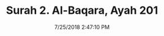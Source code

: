 ---
title       : "Surah 2. Al-Baqara, Ayah 201"
date        : 7/25/2018 2:47:10 PM
draft       : false
type        : "quran"
layout      : "compare"
BookCode    : "CMP"
SurahNumber : "2"
AyahNumber  : "201"
TotalAyah   : "286"
---